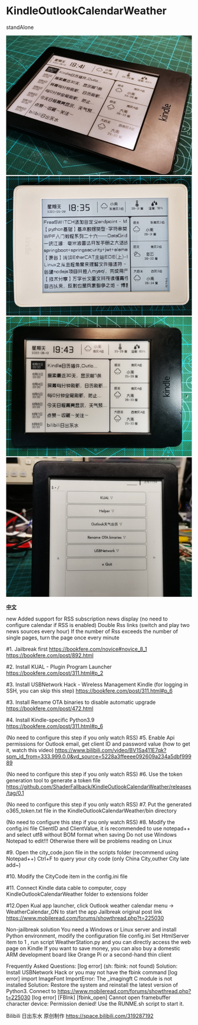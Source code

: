 # KindleOutlookCalendarWeather
 standAlone
 

![image](https://github.com/ShaderFallback/KindleOutlookCalendarWeather/blob/main/image/KindleOutlookCalendar_01.jpg)
![image](https://github.com/ShaderFallback/KindleOutlookCalendarWeather/blob/main/image/KindleOutlookCalendar_03.jpg)
![image](https://github.com/ShaderFallback/KindleOutlookCalendarWeather/blob/main/image/KindleOutlookCalendar_00.jpg)
![image](https://github.com/ShaderFallback/KindleOutlookCalendarWeather/blob/main/image/KindleOutlookCalendar_02.jpg)

**[中文](https://github.com/ShaderFallback/KindleOutlookCalendarWeather/blob/main/README.md)**

new Added support for RSS subscription news display 
(no need to configure calendar if RSS is enabled) 
Double Rss links (switch and play two news sources every hour) 
If the number of Rss exceeds the number of single pages, turn the page once every minute

#1. Jailbreak first 
https://bookfere.com/novice#novice_8_1 
https://bookfere.com/post/892.html

#2. Install KUAL - Plugin Program Launcher 
https://bookfere.com/post/311.html#p_2

#3. Install USBNetwork Hack - Wireless Management Kindle 
(for logging in SSH, you can skip this step) 
https://bookfere.com/post/311.html#p_6

#3. Install Rename OTA binaries to disable automatic upgrade 
https://bookfere.com/post/472.html

#4. Install Kindle-specific Python3.9 
https://bookfere.com/post/311.html#p_6

(No need to configure this step if you only watch RSS) 
#5. Enable Api permissions for Outlook email, get client ID and password value (how to get it, watch this video) https://www.bilibili.com/video/BV1Sa411E7qk?spm_id_from=333.999.0.0&vd_source=5228a3ffeeee092609a234a5dbf99989

(No need to configure this step if you only watch RSS) 
#6. Use the token generation tool to generate a token file
https://github.com/ShaderFallback/KindleOutlookCalendarWeather/releases/tag/0.1

(No need to configure this step if you only watch RSS) 
#7. Put the generated o365_token.txt file in the 
KindleOutlookCalendarWeather/bin directory

(No need to configure this step if you only watch RSS) 
#8. Modify the config.ini file ClientID and ClientValue, 
it is recommended to use notepad++ and select utf8 without BOM format when saving 
Do not use Windows Notepad to edit!!! Otherwise there will be problems reading on Linux

#9. Open the city_code.json file in the scripts folder (recommend using Notepad++) 
Ctrl+F to query your city code (only China City,outher City late add~)

#10. Modify the CityCode item in the config.ini file

#11. Connect Kindle data cable to computer, copy KindleOutlookCalendarWeather folder to extensions folder

#12.Open Kual app launcher, click Outlook weather calendar menu -> WeatherCalendar_ON to start the app
Jailbreak original post link https://www.mobileread.com/forums/showthread.php?t=225030

Non-jailbreak solution You need a Windows or Linux server and install Python environment, modify the configuration file config.ini Set HtmlServer item to 1 , run script WeatherStation.py and you can directly access the web page on Kindle If you want to save money, you can also buy a domestic ARM development board like Orange Pi or a second-hand thin client

Frequently Asked Questions:
[log error] (sh: fbink: not found) Solution: Install USBNetwork Hack or you may not have the fbink command
[log error] import ImageFont ImportError: The _imagingft C module is not installed Solution: Restore the system and reinstall the
latest version of Python3. Connect to https://www.mobileread.com/forums/showthread.php?t=225030
[log error] [FBInk] [fbink_open] Cannot open framebuffer character device: Permission denied!
Use the RUNME.sh script to start it.

Bilibili 日出东水 原创制作
https://space.bilibili.com/319287192
